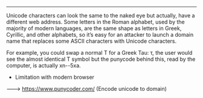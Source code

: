 ---- ---

Unicode characters can look the same to the naked eye but actually, have a different web address. Some letters in the Roman alphabet, used by the majority of modern languages, are the same shape as letters in Greek, Cyrillic, and other alphabets, so it’s easy for an attacker to launch a domain name that replaces some ASCII characters with Unicode characters. 

For example, you could swap a normal T for a Greek Tau: τ, the user would see the almost identical T symbol but the punycode behind this, read by the computer, is actually xn--5xa.

- Limitation with modern browser

---> https://www.punycoder.com/ (Encode unicode to domain)